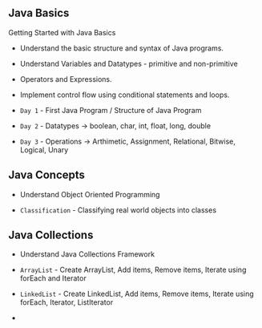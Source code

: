 ## Java Basics

Getting Started with Java Basics

- Understand the basic structure and syntax of Java programs.
- Understand Variables and Datatypes - primitive and non-primitive
- Operators and Expressions.
- Implement control flow using conditional statements and loops.

- `Day 1` - First Java Program / Structure of Java Program
- `Day 2` - Datatypes -> boolean, char, int, float, long, double
- `Day 3` - Operations -> Arthimetic, Assignment, Relational, Bitwise, Logical, Unary




## Java Concepts

- Understand Object Oriented Programming

- `Classification` - Classifying real world objects into classes


## Java Collections

- Understand Java Collections Framework

- `ArrayList` - Create ArrayList, Add items, Remove items, Iterate using forEach and Iterator
- `LinkedList` - Create LinkedList, Add items, Remove items, Iterate using forEach, Iterator, ListIterator
- 




